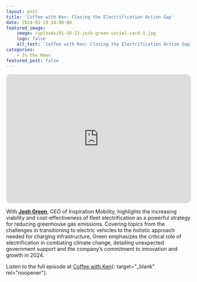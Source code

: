 ```yaml
---
layout: post
title: 'Coffee with Ken: Closing the Electrification Action Gap'
date: 2024-01-10 10:00:00
featured_image:
    image: /uploads/01-10-23-josh-green-social-card-1.jpg
    logo: false
    alt_text: 'Coffee with Ken: Closing the Electrification Action Gap'
categories:
    - In the News
featured_post: false
---
```

<iframe style="border-radius:12px" src="https://open.spotify.com/embed/episode/0Tt3VbUPx73y91FJZ1fR1n?utm_source=generator&amp;t=0" width="100%" height="352" frameborder="0" allowfullscreen="" allow="autoplay; clipboard-write; encrypted-media; fullscreen; picture-in-picture" loading="lazy"></iframe>

With **[Josh Green](https://inspirationmobility.com/about/our-team/)**, CEO of Inspiration Mobility, highlights the increasing viability and cost-effectiveness of fleet electrification as a powerful strategy for reducing greenhouse gas emissions. Covering topics from the challenges in transitioning to electric vehicles to the holistic approach needed for charging infrastructure, Green emphasizes the critical role of electrification in combating climate change, detailing unexpected government support and the company’s commitment to innovation and growth in 2024.

Listen to the full episode at [Coffee with Ken](https://coffeewithken.com/conversations/closing-the-electrification-action-gap/){: target="_blank" rel="noopener"}.